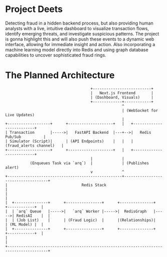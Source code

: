 # Project Deets # 
Detecting fraud in a hidden backend process, but also providing human analysts with a live, intuitive dashboard to visualize transaction flows, identify emerging threats, and investigate suspicious patterns. The project is gonna highlight this and will also push these events to a dynamic web interface, allowing for immediate insight and action. Also incorporating a machine learning model directly into Redis and using graph database capabilities to uncover sophisticated fraud rings.

# The Planned Architecture #
```
                                      +--------------------------+
                                      |   Next.js Frontend       |
                                      | (Dashboard, Visuals)     |
                                      +-------------+------------+
                                                    ^
                                                    | (WebSocket for Live Updates)
                                                    |
+-------------------+      +--------------------+   |   +--------------------------+
| Transaction       |----->|   FastAPI Backend  |---+-->|   Redis Pub/Sub          |
| Simulator (Script)|      | (API Endpoints)    |   |   | (fraud_alerts channel)   |
+-------------------+      +--------------------+   |   +--------------------------+
                                      |             |
           (Enqueues Task via `arq`)  |             | (Publishes alert)
                                      v             ^
+---------------------------------------------------+------------------------------------+
|                                 Redis Stack                                            |
|                                                                                        |
|  +---------------+      +----------------+      +---------------+      +------------+  |
|  | `arq` Queue   |----->|   `arq` Worker |----->|  RedisGraph   |----->| RedisAI    |  |
|  | (Job List)    |      | (Fraud Logic)  |      |(Relationships)|      | (ML Model) |  |
|  +---------------+      +----------------+      +---------------+      +------------+  |
|                                                                                        |
+----------------------------------------------------------------------------------------+
```

